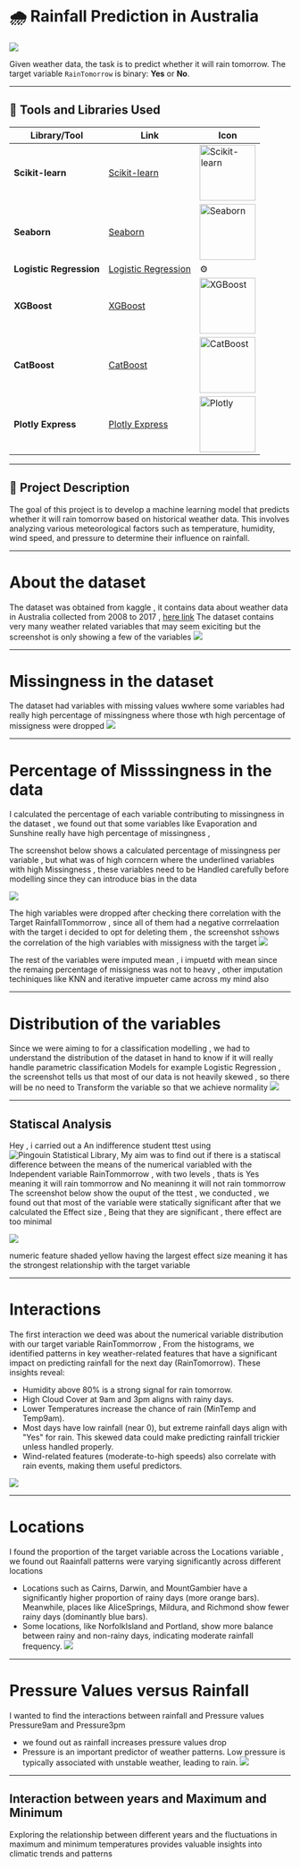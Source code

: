 # 🌧️ Rainfall Prediction in Australia  
 
![](https://i.giphy.com/media/v1.Y2lkPTc5MGI3NjExbHo2aXVkM2NyYm5hMXhyZWZwdmhwcXljbDUzcGZkaTQyYXBiNXRyNCZlcD12MV9pbnRlcm5hbF9naWZfYnlfaWQmY3Q9Zw/5torEEM8QnR95Cqg11/giphy.gif)

Given weather data, the task is to predict whether it will rain tomorrow. The target variable `RainTomorrow` is binary: **Yes** or **No**.

---

## 🚀 Tools and Libraries Used  

| **Library/Tool** | **Link** | **Icon** |
|------------------|----------|----------|
| **Scikit-learn** | [Scikit-learn](https://scikit-learn.org) | [<img src="https://scikit-learn.org/stable/_static/scikit-learn-logo-small.png" alt="Scikit-learn" width="100"/>](https://scikit-learn.org) |
| **Seaborn** | [Seaborn](https://seaborn.pydata.org) | [<img src="https://seaborn.pydata.org/_images/logo-tall-lightbg.svg" alt="Seaborn" width="100"/>](https://seaborn.pydata.org) |
| **Logistic Regression** | [Logistic Regression](https://scikit-learn.org/stable/modules/linear_model.html#logistic-regression) | ⚙️ |
| **XGBoost** | [XGBoost](https://xgboost.readthedocs.io) | [<img src="https://upload.wikimedia.org/wikipedia/commons/6/69/XGBoost_logo.png" alt="XGBoost" width="100"/>](https://xgboost.readthedocs.io) |
| **CatBoost** | [CatBoost](https://catboost.ai) | [<img src="https://upload.wikimedia.org/wikipedia/commons/0/0b/CatBoost-logo.png" alt="CatBoost" width="100"/>](https://catboost.ai) |
| **Plotly Express** | [Plotly Express](https://plotly.com/python/plotly-express/) | [<img src="https://images.plot.ly/logo/new-branding/plotly-logomark.png" alt="Plotly" width="100"/>](https://plotly.com/python/plotly-express/) |

---

## 📝 Project Description  

The goal of this project is to develop a machine learning model that predicts whether it will rain tomorrow based on historical weather data. This involves analyzing various meteorological factors such as temperature, humidity, wind speed, and pressure to determine their influence on rainfall.

---

# About the dataset 

The dataset was obtained from kaggle , it contains data about weather data in Australia collected from 2008 to 2017 , [here link](https://www.kaggle.com/datasets/trisha2094/weatheraus)
The dataset contains very many weather related variables that may seem exiciting but the screenshot is only showing a few of the variables 
![](assest/table.png)

---
# Missingness in the dataset  

The dataset had variables with missing values wwhere some variables had really high percentage of missingness where those wth high percentage of missigness were dropped
![](assest/missingness.png)

---

# Percentage of Misssingness  in the data 

I calculated the percentage of each variable contributing to missingness in the dataset , we found out that some variables like Evaporation and Sunshine really have high percentage of missingness ,

 The screenshot below shows a calculated percentage of missingness per variable , but what was of high  corncern where the underlined  variables with high Missingness , these variables need to be Handled carefully before modelling since they can introduce bias in the data 

 ![](assest/percentage.png)

 The high variables were dropped after checking there correlation with the Target RainfallTommorrow , since all of them had a negative corrrelaation with the target i decided to opt for deleting them , the screenshot sshows the correlation of the high variables with missigness with the target
 ![](assest/correlation.png)

 The rest of the variables were imputed mean , i impuetd with mean since the remaing percentage of missigness was not to  heavy , other imputation techiniques like KNN and iterative impueter came across my mind also

 ----
 # Distribution of the variables 
 
 Since we were aiming to for a classification modelling , we had to understand the distribution of the dataset in hand to know if it will really handle parametric classification Models for example Logistic Regression , the screenshot tells us that most of our data is not heavily skewed , so there will be no need to Transform the variable so that we achieve normality
 ![](assest/dist1.png)
 
 ----
 ## Statiscal Analysis
 Hey , i carried out a An indifference student ttest using ![Pingouin Statistical Library](https://pingouin-stats.org/build/html/_images/logo_pingouin.png),
 My aim was to find out if there is a statiscal difference between the means of the numerical variabled with the Independent variable RainTommorrow , with two levels , thats is Yes meaning it will rain tommorrow and No meaninng it will not rain tommorrow 
 The screenshot below show the ouput of the ttest , we conducted , we found out that most of the variable were statically significant after that we calculated the Effect size , Being that they are significant , there effect are too minimal 

 ![](assest/statiscal.png)

 numeric feature shaded yellow having the largest effect size meaning it has the strongest relationship with the target variable

 ----
 # Interactions
 The first interaction we deed was about the numerical variable distribution with our target variable RainTommorrow , From the  histograms, we identified patterns in key weather-related features that have a significant impact on predicting rainfall for the next day (RainTomorrow). These insights reveal:
 
 * Humidity above 80% is a strong signal for rain tomorrow.
 * High Cloud Cover at 9am and 3pm aligns with rainy days.
 * Lower Temperatures increase the chance of rain (MinTemp and Temp9am).
 * Most days have low rainfall (near 0), but extreme rainfall days align with "Yes" for rain. This skewed data could make predicting rainfall trickier unless handled properly.
 * Wind-related features (moderate-to-high speeds) also correlate with rain events, making them useful predictors.
 

 ![](assest/interactions.png)

 ---
 # Locations 
 I found the proportion of the target variable across the Locations variable , we found out Raainfall patterns were varying significantly across different locations 
 *  Locations such as Cairns, Darwin, and MountGambier have a significantly higher proportion of rainy days (more orange bars). Meanwhile, places like AliceSprings, Mildura, and Richmond show fewer rainy days (dominantly blue bars).
 *  Some locations, like NorfolkIsland and Portland, show more balance between rainy and non-rainy days, indicating moderate rainfall frequency.
![](assest/raint.png)
---
 # Pressure Values versus Rainfall 
 I wanted to find the interactions between rainfall and Pressure values Pressure9am and Pressure3pm 
 * we found out as rainfall increases pressure values drop
 * Pressure is an important predictor of weather patterns. Low pressure is typically associated with unstable weather, leading to rain.
 ![](assest/Pressure.png)
 ---
 ## Interaction between years and Maximum and Minimum 
 Exploring the relationship between different years and the fluctuations in maximum and minimum temperatures provides valuable insights into climatic trends and patterns
 ![]()
 
 
 

 


 
 
 








